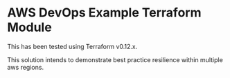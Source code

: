 # AWS DevOps Example Terraform Module

This has been tested using Terraform v0.12.x.

This solution intends to demonstrate best practice resilience within multiple aws regions.